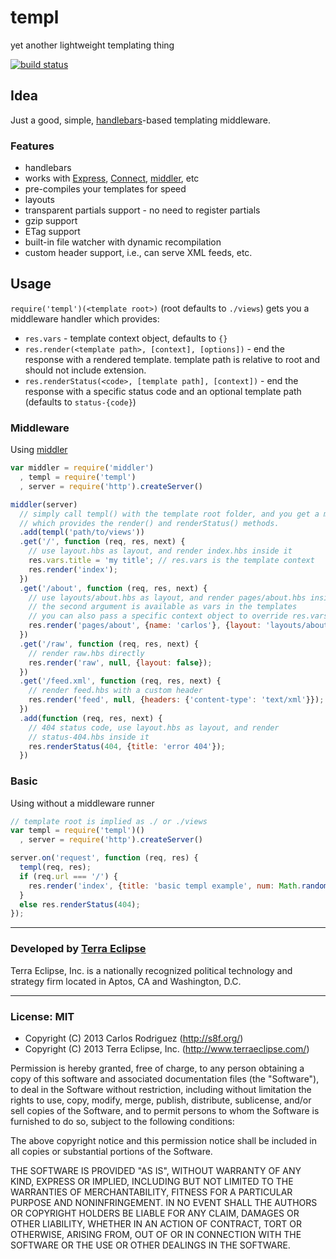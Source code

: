 templ
=====

yet another lightweight templating thing

[![build status](https://secure.travis-ci.org/carlos8f/templ.png)](http://travis-ci.org/carlos8f/templ)

## Idea

Just a good, simple, [handlebars](http://handlebarsjs.com/)-based templating
middleware.

### Features

- handlebars
- works with [Express](http://expressjs.com/),
  [Connect](http://www.senchalabs.org/connect/),
  [middler](https://github.com/carlos8f/node-middler), etc
- pre-compiles your templates for speed
- layouts
- transparent partials support - no need to register partials
- gzip support
- ETag support
- built-in file watcher with dynamic recompilation
- custom header support, i.e., can serve XML feeds, etc.

## Usage

`require('templ')(<template root>)` (root defaults to `./views`) gets you a middleware handler
which provides:

- `res.vars` - template context object, defaults to `{}`
- `res.render(<template path>, [context], [options])` - end the response with a
  rendered template. template path is relative to root and should not include extension.
- `res.renderStatus(<code>, [template path], [context])` - end the response
  with a specific status code and an optional template path (defaults to `status-{code}`)

### Middleware

Using [middler](https://github.com/carlos8f/node-middler)

```js
var middler = require('middler')
  , templ = require('templ')
  , server = require('http').createServer()

middler(server)
  // simply call templ() with the template root folder, and you get a middleware
  // which provides the render() and renderStatus() methods.
  .add(templ('path/to/views'))
  .get('/', function (req, res, next) {
    // use layout.hbs as layout, and render index.hbs inside it
    res.vars.title = 'my title'; // res.vars is the template context
    res.render('index');
  })
  .get('/about', function (req, res, next) {
    // use layouts/about.hbs as layout, and render pages/about.hbs inside it
    // the second argument is available as vars in the templates
    // you can also pass a specific context object to override res.vars:
    res.render('pages/about', {name: 'carlos'}, {layout: 'layouts/about'});
  })
  .get('/raw', function (req, res, next) {
    // render raw.hbs directly
    res.render('raw', null, {layout: false});
  })
  .get('/feed.xml', function (req, res, next) {
    // render feed.hbs with a custom header
    res.render('feed', null, {headers: {'content-type': 'text/xml'}});
  })
  .add(function (req, res, next) {
    // 404 status code, use layout.hbs as layout, and render
    // status-404.hbs inside it
    res.renderStatus(404, {title: 'error 404'});
  })
```

### Basic

Using without a middleware runner

```js
// template root is implied as ./ or ./views
var templ = require('templ')()
  , server = require('http').createServer()

server.on('request', function (req, res) {
  templ(req, res);
  if (req.url === '/') {
    res.render('index', {title: 'basic templ example', num: Math.random()});
  }
  else res.renderStatus(404);
});
```

- - -

### Developed by [Terra Eclipse](http://www.terraeclipse.com)
Terra Eclipse, Inc. is a nationally recognized political technology and
strategy firm located in Aptos, CA and Washington, D.C.

- - -

### License: MIT

- Copyright (C) 2013 Carlos Rodriguez (http://s8f.org/)
- Copyright (C) 2013 Terra Eclipse, Inc. (http://www.terraeclipse.com/)

Permission is hereby granted, free of charge, to any person obtaining a copy
of this software and associated documentation files (the &quot;Software&quot;), to deal
in the Software without restriction, including without limitation the rights
to use, copy, modify, merge, publish, distribute, sublicense, and/or sell
copies of the Software, and to permit persons to whom the Software is furnished
to do so, subject to the following conditions:

The above copyright notice and this permission notice shall be included in
all copies or substantial portions of the Software.

THE SOFTWARE IS PROVIDED &quot;AS IS&quot;, WITHOUT WARRANTY OF ANY KIND, EXPRESS OR
IMPLIED, INCLUDING BUT NOT LIMITED TO THE WARRANTIES OF MERCHANTABILITY,
FITNESS FOR A PARTICULAR PURPOSE AND NONINFRINGEMENT. IN NO EVENT SHALL THE
AUTHORS OR COPYRIGHT HOLDERS BE LIABLE FOR ANY CLAIM, DAMAGES OR OTHER
LIABILITY, WHETHER IN AN ACTION OF CONTRACT, TORT OR OTHERWISE, ARISING FROM,
OUT OF OR IN CONNECTION WITH THE SOFTWARE OR THE USE OR OTHER DEALINGS IN THE
SOFTWARE.
